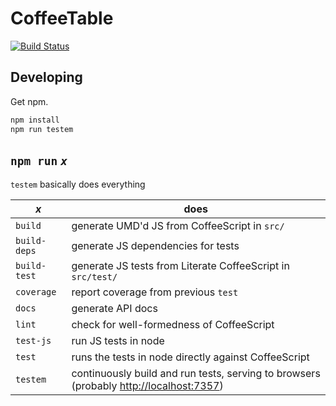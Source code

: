 # CoffeeTable
[![Build Status](https://travis-ci.org/bollwyvl/coffeetable.svg)](https://travis-ci.org/bollwyvl/coffeetable)

## Developing
Get npm.

```bash
npm install
npm run testem
```

## `npm run` _`x`_
`testem` basically does everything

|     _x_       | does                                                        |
|---------------|-------------------------------------------------------------|
| `build`       | generate UMD'd JS from CoffeeScript in `src/`               |
| `build-deps`  | generate JS dependencies for tests                          |
| `build-test`  | generate JS tests from Literate CoffeeScript in `src/test/` |
| `coverage`    | report coverage from previous `test`                        |
| `docs`        | generate API docs                                           |
| `lint`        | check for well-formedness of CoffeeScript                   |
| `test-js`     | run JS tests in node                                        |
| `test`        | runs the tests in node directly against CoffeeScript        |
| `testem`      | continuously build and run tests, serving to browsers (probably [http://localhost:7357](http://localhost:7357)) |

